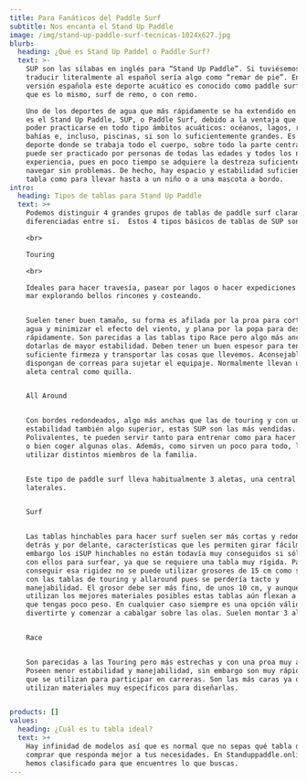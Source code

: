 ```yaml
---
title: Para Fanáticos del Paddle Surf
subtitle: Nos encanta el Stand Up Paddle
image: /img/stand-up-paddle-surf-tecnicas-1024x627.jpg
blurb:
  heading: ¿Qué es Stand Up Paddel o Paddle Surf?
  text: >-
    SUP son las sílabas en inglés para “Stand Up Paddle”. Si tuviésemos que
    traducir literalmente al español sería algo como “remar de pie”. En la
    versión española este deporte acuático es conocido como paddle surf , o lo
    que es lo mismo, surf de remo, o con remo.

    Uno de los deportes de agua que más rápidamente se ha extendido en el mundo
    es el Stand Up Paddle, SUP, o Paddle Surf, debido a la ventaja que tiene de
    poder practicarse en todo tipo ámbitos acuáticos: océanos, lagos, ríos,
    bahías e, incluso, piscinas, si son lo suficientemente grandes. Es un
    deporte donde se trabaja todo el cuerpo, sobre todo la parte central, y
    puede ser practicado por personas de todas las edades y todos los niveles de
    experiencia, pues en poco tiempo se adquiere la destreza suficiente para
    navegar sin problemas. De hecho, hay espacio y estabilidad suficiente en la
    tabla como para llevar hasta a un niño o a una mascota a bordo.
intro:
  heading: Tipos de tablas para Stand Up Paddle
  text: >+
    Podemos distinguir 4 grandes grupos de tablas de paddle surf claramente
    diferenciadas entre sí.  Estos 4 tipos básicos de tablas de SUP son:

    <br>

    Touring

    <br>

    Ideales para hacer travesía, pasear por lagos o hacer expediciones por el
    mar explorando bellos rincones y costeando.


    Suelen tener buen tamaño, su forma es afilada por la proa para cortar el
    agua y minimizar el efecto del viento, y plana por la popa para deslizar
    rápidamente. Son parecidas a las tablas tipo Race pero algo más anchas para
    dotarlas de mayor estabilidad. Deben tener un buen espesor para tener
    suficiente firmeza y transportar las cosas que llevemos. Aconsejable que
    dispongan de correas para sujetar el equipaje. Normalmente llevan una sóla
    aleta central como quilla.


    All Around


    Con bordes redondeados, algo más anchas que las de touring y con una
    estabilidad también algo superior, estas SUP son las más vendidas.
    Polivalentes, te pueden servir tanto para entrenar como para hacer travesía,
    o bien coger algunas olas. Además, como sirven un poco para todo, los pueden
    utilizar distintos miembros de la familia.


    Este tipo de paddle surf lleva habitualmente 3 aletas, una central y dos
    laterales.


    Surf


    Las tablas hinchables para hacer surf suelen ser más cortas y redondas por
    detrás y por delante, características que les permiten girar fácilmente. Sin
    embargo los iSUP hinchables no están todavía muy conseguidos si sólo cuentas
    con ellos para surfear, ya que se requiere una tabla muy rígida. Para
    conseguir esa rigidez no se puede utilizar grosores de 15 cm como se hace
    con las tablas de touring y allaround pues se perdería tacto y
    manejabilidad. El grosor debe ser más fino, de unos 10 cm, y aunque se
    utilizan los mejores materiales posibles estas tablas aún flexan a no ser
    que tengas poco peso. En cualquier caso siempre es una opción válida para
    divertirte y comenzar a cabalgar sobre las olas. Suelen montar 3 aletas.


    Race


    Son parecidas a las Touring pero más estrechas y con una proa muy afilada.
    Poseen menor estabilidad y manejabilidad, sin embargo son muy rápidas por lo
    que se utilizan para participar en carreras. Son las más caras ya que se
    utilizan materiales muy específicos para diseñarlas.


products: []
values:
  heading: ¿Cuál es tu tabla ideal?
  text: >+
    Hay infinidad de modelos así que es normal que no sepas qué tabla de SUP
    comprar que responda mejor a tus necesidades. En Standuppaddle.online las
    hemos clasificado para que encuentres lo que buscas.
---
```


